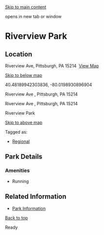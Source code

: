 [Skip to main content](https://www.pittsburghpa.gov/Whats-In-My-Area-Map/Regional-Parks/Riverview-Park#main-content)

opens in new tab or window

# Riverview Park

## Location

Riverview Ave, Pittsburgh, PA 15214  [View Map](https://maps.google.com/?q=%20Riverview%20Ave%20%20Pittsburgh,%20PA%2015214)

[Skip to below map](https://www.pittsburghpa.gov/Whats-In-My-Area-Map/Regional-Parks/Riverview-Park#map-bottom)

40.48189942303836, -80.0198930896904


Riverview Ave ,
Pittsburgh, PA 15214


Riverview Ave ,
Pittsburgh, PA 15214

Riverview Park


[Skip to above map](https://www.pittsburghpa.gov/Whats-In-My-Area-Map/Regional-Parks/Riverview-Park#map-top)

Tagged as:

- [Regional](https://www.pittsburghpa.gov/Whats-In-My-Area-Map/Regional-Parks/Riverview-Park?dlv_OC%20CL%20City%20Parks%20Reserves%20Listing=(dd_OC%20Park%20Categories=Regional))

## Park Details

### Amenities

- Running

## Related Information

- [Park Information](https://storymaps.arcgis.com/stories/c286f0cd649b4117ac2ff0f91f9c950e "Park Information")

[Back to top](https://www.pittsburghpa.gov/Whats-In-My-Area-Map/Regional-Parks/Riverview-Park#body-top)

Ready
